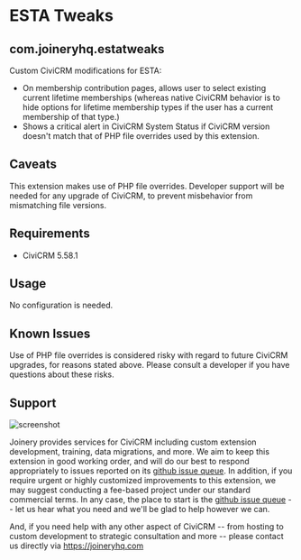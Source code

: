 # ESTA Tweaks
## com.joineryhq.estatweaks

Custom CiviCRM modifications for ESTA:

* On membership contribution pages, allows user to select existing current lifetime memberships
  (whereas native CiviCRM behavior is to hide options for lifetime membership types if the user
  has a current membership of that type.)
* Shows a critical alert in CiviCRM System Status if CiviCRM version doesn't match that of PHP
  file overrides used by this extension.

## Caveats

This extension makes use of PHP file overrides. Developer support will be needed for any 
upgrade of CiviCRM, to prevent misbehavior from mismatching file versions.

## Requirements

* CiviCRM 5.58.1

## Usage

No configuration is needed.

## Known Issues

Use of PHP file overrides is considered risky with regard to future CiviCRM upgrades,
for reasons stated above. Please consult a developer if you have questions about these
risks.

## Support
![screenshot](/images/joinery-logo.png)

Joinery provides services for CiviCRM including custom extension development, training, data migrations, and more. We aim to keep this extension in good working order, and will do our best to respond appropriately to issues reported on its [github issue queue](https://github.com/twomice/com.joineryhq.estatweaks/issues). In addition, if you require urgent or highly customized improvements to this extension, we may suggest conducting a fee-based project under our standard commercial terms.  In any case, the place to start is the [github issue queue](https://github.com/twomice/com.joineryhq.estatweaks/issues) -- let us hear what you need and we'll be glad to help however we can.

And, if you need help with any other aspect of CiviCRM -- from hosting to custom development to strategic consultation and more -- please contact us directly via https://joineryhq.com
